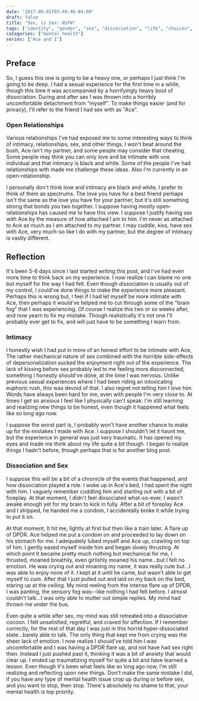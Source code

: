 ```yaml
---
date: "2017-09-01T03:49:46-04:00"
draft: false
title: "Sex, is Sex: NSFW"
tags: ["identity", "gender", "sex", "dissociation", "life", "choices", "regret"]
categories: ["mental health"]
series: ["Ace and I"]
---
```


## Preface

So, I guess this one is going to be a heavy one, or perhaps I just think I'm
going to be deep. I had a sexual experience for the first time in a while,
though this time it was accompanied by a horrifyingly heavy bout of
dissociation. During and after sex I was thrown into a horribly uncomfortable
detachment from "myself". To make things easier (and for privacy), I'll refer to
the friend I had sex with as "Ace".

### Open Relationships

Various relationships I've had exposed me to some interesting ways to think of
intimacy, relationships, sex, and other things. I won't beat around the bush,
Ace isn't my partner, and some people may consider that cheating. Some people
may think you can only love and be intimate with one individual and that
intimacy is black and white. Some of the people I've had relationships with made
me challenge these ideas. Also I'm currently in an open-relationship.

I personally don't think love and intimacy are black and white, I prefer to
think of them as spectrums. The love you have for a best friend perhaps isn't
the same as the love you have for your partner, but it's still something strong
that bonds you two together. I suppose having mostly open-relationships has
caused me to have this view. I suppose I justify having sex with Ace by the
measure of how attached I am to him. I'm never as attached to Ace as much as I
am attached to my partner. I may cuddle, kiss, have sex with Ace, very much-so
like I do with my partner, but the degree of intimacy is vastly different.

## Reflection

It's been 5-6 days since I last started writing this post, and I've had even
more time to think back on my experience. I now realize I can blame no one but
myself for the way I had felt. Even though dissociation is usually out of my
control, I could've done things to make the experience more pleasant. Perhaps
this is wrong but, I feel if I had let myself be more intimate with Ace, then
perhaps it would've helped me to cut through some of the "brain fog" that I was
experiencing. Of course I realize this two or so weeks after, and now yearn to
fix my mistake. Though realistically it's not one I'll probably ever get to fix,
and will just have to be something I learn from.

### Intimacy

I honestly wish I had put in more of an honest effort to be intimate with Ace,
The rather mechanical nature of sex combined with the horrible side-effects of
depersonalization sucked the enjoyment right out of the experience. The lack of
kissing before sex probably led to me feeling more disconnected, something I
honestly should've done, at the time I was nervous. Unlike previous sexual
experiences where I had been riding an intoxicating euphoric rush, this was
devoid of that. I also regret not telling him I love him. Words have always been
hard for me, even with people I'm very close to. At times I get so anxious I
feel like I physically can't speak. I'm still learning and realizing new things
to be honest, even though it happened what feels like so long ago now.

I suppose the worst part is, I probably won't have another chance to make up for
the mistakes I made with Ace. I suppose I shouldn't let it haunt me, but the
experience in general was just very traumatic. It has opened my eyes and made me
think about my life quite a bit though. I began to realize things I hadn't
before, though perhaps that is for another blog post.

### Dissociation and Sex

I suppose this will be a bit of a chronicle of the events that happened, and how
dissociation played a role. I woke up in Ace's bed, I had spent the night with
him. I vaguely remember cuddling him and starting out with a bit of foreplay. At
that moment, I didn't feel dissociated what-so-ever, I wasn't awake enough yet
for my brain to kick in fully. After a bit of foreplay Ace and I stripped, he
handed me a condom, I accidentally broke it while trying to put it on.

At that moment, It hit me, lightly at first but then like a train later. A
flare up of DPDR. Ace helped me put a condom on and proceeded to lay down on his
stomach for me. I adequately lubed myself and Ace up, crawling on top of him. I
gently eased myself inside him and began slowly thrusting. At which point It
became pretty much nothing but mechanical for me, I thrusted, moaned breathily,
even girlishly moaned his name...but I felt no emotion. He was crying out and
moaning my name, it was really cute but...I was able to enjoy none of it. I kept
at it until he came, but wasn't able to get myself to cum. After that I just
pulled out and laid on my back on the bed, staring up at the ceiling. My mind
reeling from the intense flare up of DPDR, I was panting, the sensory fog
was--like nothing I had felt before. I almost couldn't talk...I was only able to
mutter out simple replies. My mind had thrown me under the bus.

Even quite a while after sex, my mind was still retreated into a dissociative
cocoon. I felt unsatisfied, regretful, and craved for affection. If I remember
correctly, for the rest of that day I was just in this horrid hyper-dissociated
state...barely able to talk. The only thing that kept me from crying was the
sheer lack of emotion. I now realize I should've told him I was uncomfortable
and I was having a DPDR flare up, and not have had sex right then. Instead I
just pushed past it, thinking it was a bit of anxiety that would clear up. I
ended up traumatizing myself for quite a bit and have learned a lesson. Even
though it's been what feels like so long ago now, I'm still realizing and
reflecting upon new things. Don't make the same mistake I did, if you have any
type of mental health issue crop up during or before sex, and you want to stop,
then stop. There's absolutely no shame to that, your mental health is top
priority.
